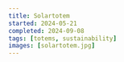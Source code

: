 ```yaml
---
title: Solartotem
started: 2024-05-21
completed: 2024-09-08
tags: [totems, sustainability]
images: [solartotem.jpg]
---
```


